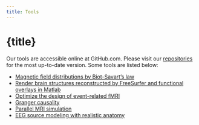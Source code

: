 ```yaml
---
title: Tools
---
```


<script lang="ts">
    import Icon from "@iconify/svelte";
</script>

# {title}

Our tools are accessible online at <Icon icon="carbon:logo-github" class="inline mb-1" /> GitHub.com. Please visit our [repositories](https://github.com/fahsuanlin/fhlin_toolbox/wiki) for the most up-to-date version. Some tools are listed below:

* [Magnetic field distributions by Biot-Savart’s law](https://github.com/fahsuanlin/fhlin_toolbox/wiki/MRI:-magnetic-field-distributions-by-Biot-Savart%E2%80%99s-law)
* [Render brain structures reconstructed by FreeSurfer and functional overlays in Matlab](https://github.com/fahsuanlin/fhlin_toolbox/wiki/Render-brain-with-a-dynamic-overlay)
* [Optimize the design of event-related fMRI](https://github.com/fahsuanlin/fhlin_toolbox/wiki/fMRI:-optimize-the-design-of-event-related-fMRI)
* [Granger causality](https://github.com/fahsuanlin/fhlin_toolbox/wiki/Modeling:-Granger-causality-analysis)
* [Parallel MRI simulation](https://github.com/fahsuanlin/fhlin_toolbox/wiki/MRI:--parallel-MRI)
* [EEG source modeling with realistic anatomy](https://github.com/fahsuanlin/fhlin_toolbox/wiki/EEG:-souce-modeling)
